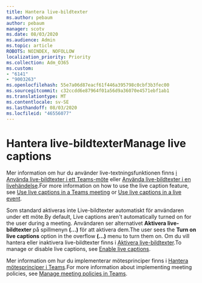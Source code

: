 ```yaml
---
title: Hantera live-bildtexter
ms.author: pebaum
author: pebaum
manager: scotv
ms.date: 08/03/2020
ms.audience: Admin
ms.topic: article
ROBOTS: NOINDEX, NOFOLLOW
localization_priority: Priority
ms.collection: Adm_O365
ms.custom:
- "6141"
- "9003263"
ms.openlocfilehash: 55e7a06d87eacf61f446a395798c0cbf3b3fec00
ms.sourcegitcommit: c32ccdd6e87964f01a56d9a36070e4571ebf1ab1
ms.translationtype: MT
ms.contentlocale: sv-SE
ms.lasthandoff: 08/03/2020
ms.locfileid: "46556077"
---
```

# <a name="manage-live-captions"></a><span data-ttu-id="d99e1-102">Hantera live-bildtexter</span><span class="sxs-lookup"><span data-stu-id="d99e1-102">Manage live captions</span></span>

<span data-ttu-id="d99e1-103">Mer information om hur du använder live-textningsfunktionen finns [i Använda live-bildtexter i ett Teams-möte](https://support.microsoft.com/office/use-live-captions-in-a-teams-meeting-4be2d304-f675-4b57-8347-cbd000a21260) eller [Använda live-bildtexter i en livehändelse](https://support.microsoft.com/office/use-live-captions-in-a-live-event-1d6778d4-6c65-4189-ab13-e2d77beb9e2a).</span><span class="sxs-lookup"><span data-stu-id="d99e1-103">For more information on how to use the live caption feature, see [Use live captions in a Teams meeting](https://support.microsoft.com/office/use-live-captions-in-a-teams-meeting-4be2d304-f675-4b57-8347-cbd000a21260) or [Use live captions in a live event](https://support.microsoft.com/office/use-live-captions-in-a-live-event-1d6778d4-6c65-4189-ab13-e2d77beb9e2a).</span></span>  

<span data-ttu-id="d99e1-104">Som standard aktiveras inte Live-bildtexter automatiskt för användaren under ett möte.</span><span class="sxs-lookup"><span data-stu-id="d99e1-104">By default, Live captions aren't automatically turned on for the user during a meeting.</span></span> <span data-ttu-id="d99e1-105">Användaren ser alternativet **Aktivera live-bildtexter** på spillmenyn **(...)** för att aktivera dem.</span><span class="sxs-lookup"><span data-stu-id="d99e1-105">The user sees the **Turn on live captions** option in the overflow **(...)** menu to turn them on.</span></span> <span data-ttu-id="d99e1-106">Om du vill hantera eller inaktivera live-bildtexter finns i [Aktivera live-bildtexter](https://docs.microsoft.com/microsoftteams/meeting-policies-in-teams#enable-live-captions).</span><span class="sxs-lookup"><span data-stu-id="d99e1-106">To manage or disable live captions, see [Enable live captions](https://docs.microsoft.com/microsoftteams/meeting-policies-in-teams#enable-live-captions).</span></span>

<span data-ttu-id="d99e1-107">Mer information om hur du implementerar mötesprinciper finns i [Hantera mötesprinciper i Teams](https://docs.microsoft.com/microsoftteams/meeting-policies-in-teams).</span><span class="sxs-lookup"><span data-stu-id="d99e1-107">For more information about implementing meeting policies, see [Manage meeting policies in Teams](https://docs.microsoft.com/microsoftteams/meeting-policies-in-teams).</span></span>